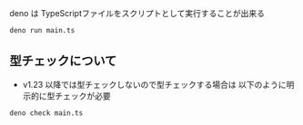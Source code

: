 deno は TypeScriptファイルをスクリプトとして実行することが出来る

```bash
deno run main.ts
```

## 型チェックについて

- v1.23 以降では型チェックしないので型チェックする場合は 以下のように明示的に型チェックが必要

```bash
deno check main.ts
```
